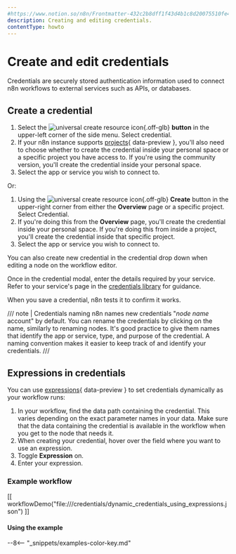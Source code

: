 ```yaml
---
#https://www.notion.so/n8n/Frontmatter-432c2b8dff1f43d4b1c8d20075510fe4
description: Creating and editing credentials.
contentType: howto
---
```


# Create and edit credentials

Credentials are securely stored authentication information used to connect n8n workflows to external services such as APIs, or databases.

## Create a credential

1. Select the <span class="inline-image">![universal create resource icon](/_images/common-icons/universal-resource-button.png){.off-glb}</span> **button** in the upper-left corner of the side menu. Select credential. 
2. If your n8n instance supports [projects](/glossary.md#project-n8n){ data-preview }, you'll also need to choose whether to create the credential inside your personal space or a specific project you have access to. If you're using the community version, you'll create the credential inside your personal space.
3. Select the app or service you wish to connect to.

Or:

1. Using the <span class="inline-image">![universal create resource icon](/_images/common-icons/universal-resource-button.png){.off-glb}</span> **Create** button in the upper-right corner from either the **Overview** page or a specific project. Select Credential.
2.  If you're doing this from the **Overview** page, you'll create the credential inside your personal space. If you're doing this from inside a project, you'll create the credential inside that specific project.
3. Select the app or service you wish to connect to.

You can also create new credential in the credential drop down when editing a node on the workflow editor.

Once in the credential modal, enter the details required by your service. Refer to your service's page in the [credentials library](/integrations/builtin/credentials/index.md) for guidance.

When you save a credential, n8n tests it to confirm it works.

/// note | Credentials naming
n8n names new credentials "*node name* account" by default. You can rename the credentials by clicking on the name, similarly to renaming nodes. It's good practice to give them names that identify the app or service, type, and purpose of the credential. A naming convention makes it easier to keep track of and identify your credentials.
///

## Expressions in credentials

You can use [expressions](/glossary.md#expression-n8n){ data-preview } to set credentials dynamically as your workflow runs:

1. In your workflow, find the data path containing the credential. This varies depending on the exact parameter names in your data. Make sure that the data containing the credential is available in the workflow when you get to the node that needs it.
1. When creating your credential, hover over the field where you want to use an expression.
1. Toggle **Expression** on.
1. Enter your expression.

### Example workflow

[[ workflowDemo("file:///credentials/dynamic_credentials_using_expressions.json") ]]

#### Using the example

--8<-- "_snippets/examples-color-key.md"
